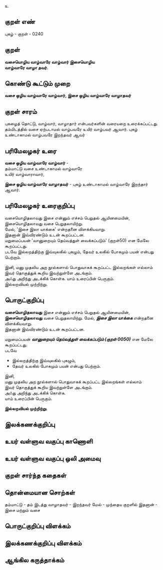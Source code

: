 உ

## குறள் எண் 

புகழ்  - குறள் - 0240  

## குறள் 

**வசையொழிய வாழ்வாரே வாழ்வார் இசையொழிய  
வாழ்வாரே வாழா தவர்.**

## கொண்டு கூட்டும் முறை

**வசை ஒழிய வாழ்வாரே வாழ்வார், இசை ஒழிய வாழ்வாரே வாழாதவர்** 

## குறள் சாரம் 

புகழைத் தொட்டு, வாழ்வார், வாழாதார் என்பவர்களின் வரையறை உரைக்கப்பட்டது.  
தம்மிடத்தில் வசை ஏற்படாமல் வாழ்பவரே உயிர் வாழ்பவர் ஆவார். புகழ் உண்டாகாமல் வாழ்பவரே இறந்தவர் ஆவர் 

## பரிமேலழகர் உரை

**வசை ஒழிய வாழ்வாரே வாழ்வார்** -  
தம்மாட்டு வசை உண்டாகாமல் வாழ்வாரே  
உயிர் வாழ்வாராவார்,   

**இசை ஒழிய வாழ்வாரே வாழாதவர்** - புகழ் உண்டாகாமல் வாழ்வாரே இறந்தார் ஆவார்.  
 

## பரிமேலழகர் உரைகுறிப்பு   

வசையொழிதலாவது இசை என்னும் எச்சம் பெறுதல் ஆயினமையின், இசையொழிதலாவது வசை பெறுதலாயிற்று.  
மேல், 'இசை இலா யாக்கை' என்றதனை விளக்கியவாறு.  
இதனான் இவ்விரண்டும் உடன் கூறப்பட்டன.  
மறுமைப்பயன் 'வானுறையும் தெய்வத்துள் வைக்கப்படும்' (குறள்50) என மேலே கூறப்பட்டது.  
படவே இல்லறத்திற்கு இவ்வுலகில் புகழும், தேவர் உலகில் போகமும் பயன் என்பது பெற்றாம்.  

இனி, மனு முதலிய அற நூல்களால் பொதுவாகக் கூறப்பட்ட இல்லறங்கள் எல்லாம் இவர் தொகுத்துக் கூறிய இவற்றுள்ளே அடங்கும்.  
அஃது அறிந்து அடக்கிக் கொள்க. யாம் உரைப்பின் பெருகும்.  
இல்லறவியல் முற்றிற்று.

## பொருட்குறிப்பு 

**வசையொழிதலாவது** இசை என்னும் எச்சம் பெறுதல் ஆயினமையின்,  
**இசையொழிதலாவது** வசை பெறுதலாயிற்று. 
மேல், _**இசை இலா யாக்கை**_ என்றதனை விளக்கியவாறு.  
இதனான் இவ்விரண்டும் உடன் கூறப்பட்டன.  

மறுமைப்பயன் _**வானுறையும் தெய்வத்துள் வைக்கப்படும் (குறள் 0050)**_ என மேலே கூறப்பட்டது.  
படவே  
* இல்லறத்திற்கு இவ்வுலகில் புகழும்,  
* தேவர் உலகில் போகமும் பயன் என்பது பெற்றாம்.  

இனி,  
மனு முதலிய அற நூல்களால் பொதுவாகக் கூறப்பட்ட இல்லறங்கள் எல்லாம்  
இவர் தொகுத்துக் கூறிய இவற்றுள்ளே அடங்கும்.  
அஃது அறிந்து அடக்கிக் கொள்க.  
யாம் உரைப்பின் பெருகும்.   

**இல்லறவியல் முற்றிற்று.**

## இலக்கணக்குறிப்பு  


## உயர் வள்ளுவ வகுப்பு காணொளி


## உயர் வள்ளுவ வகுப்பு ஒலி அமைவு 

 
## குறள் சார்ந்த கதைகள் 


## தொன்மையான சொற்கள்

தம்மாட்டு - தம் இடத்து 
வாழாதவர் - இறந்தவர்
மேல் - முந்தைய குறளில்
இதனான் - இசை மற்றும் வசை 

## பொருட்குறிப்பு விளக்கம்


## இலக்கணக்குறிப்பு விளக்கம்


## ஆங்கில கருத்தாக்கம் 


